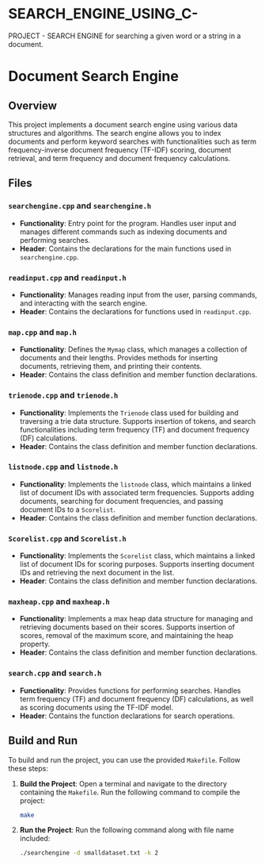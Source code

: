 # SEARCH_ENGINE_USING_C-
PROJECT - SEARCH ENGINE for searching a given word or a string in a document.


# Document Search Engine

## Overview

This project implements a document search engine using various data structures and algorithms. The search engine allows you to index documents and perform keyword searches with functionalities such as term frequency-inverse document frequency (TF-IDF) scoring, document retrieval, and term frequency and document frequency calculations.

## Files

### `searchengine.cpp` and `searchengine.h`
- **Functionality**: Entry point for the program. Handles user input and manages different commands such as indexing documents and performing searches.
- **Header**: Contains the declarations for the main functions used in `searchengine.cpp`.

### `readinput.cpp` and `readinput.h`
- **Functionality**: Manages reading input from the user, parsing commands, and interacting with the search engine.
- **Header**: Contains the declarations for functions used in `readinput.cpp`.

### `map.cpp` and `map.h`
- **Functionality**: Defines the `Mymap` class, which manages a collection of documents and their lengths. Provides methods for inserting documents, retrieving them, and printing their contents.
- **Header**: Contains the class definition and member function declarations.

### `trienode.cpp` and `trienode.h`
- **Functionality**: Implements the `Trienode` class used for building and traversing a trie data structure. Supports insertion of tokens, and search functionalities including term frequency (TF) and document frequency (DF) calculations.
- **Header**: Contains the class definition and member function declarations.

### `listnode.cpp` and `listnode.h`
- **Functionality**: Implements the `listnode` class, which maintains a linked list of document IDs with associated term frequencies. Supports adding documents, searching for document frequencies, and passing document IDs to a `Scorelist`.
- **Header**: Contains the class definition and member function declarations.

### `Scorelist.cpp` and `Scorelist.h`
- **Functionality**: Implements the `Scorelist` class, which maintains a linked list of document IDs for scoring purposes. Supports inserting document IDs and retrieving the next document in the list.
- **Header**: Contains the class definition and member function declarations.

### `maxheap.cpp` and `maxheap.h`
- **Functionality**: Implements a max heap data structure for managing and retrieving documents based on their scores. Supports insertion of scores, removal of the maximum score, and maintaining the heap property.
- **Header**: Contains the class definition and member function declarations.

### `search.cpp` and `search.h`
- **Functionality**: Provides functions for performing searches. Handles term frequency (TF) and document frequency (DF) calculations, as well as scoring documents using the TF-IDF model.
- **Header**: Contains the function declarations for search operations.

## Build and Run

To build and run the project, you can use the provided `Makefile`. Follow these steps:

1. **Build the Project**:
   Open a terminal and navigate to the directory containing the `Makefile`. Run the following command to compile the project:
   ```sh
   make
   
2. **Run the Project**:
   Run the following command along with file name included:
   ```sh
   ./searchengine -d smalldataset.txt -k 2
